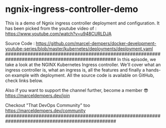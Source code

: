 # ngnix-ingress-controller-demo

This is a demo of Ngnix ingress controller deployment and configuration.
It has been picked from the youtube video of :  https://www.youtube.com/watch?v=u948CURLDJA

Source Code : https://github.com/marcel-dempers/docker-development-youtube-series/blob/master/kubernetes/deployments/deployment.yaml
################################################################################################
In this episode, we take a look at the NGINX Kubernetes Ingress controller.
We'll cover what an ingress controller is, what an ingress is, all the features and finally a hands-on example with deployment. 
All the source code is available on GitHub, check links below.

Also if you want to support the channel further, become a member 😎
https://marceldempers.dev/join

Checkout "That DevOps Community" too
https://marceldempers.dev/community
################################################################################################

